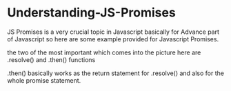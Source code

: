 # Understanding-JS-Promises

JS Promises is  a very crucial topic in Javascript basically for Advance part of Javascript so here are some example provided for Javascript Promises. 

the two of the most important which comes into the picture here are .resolve() and .then() functions

.then() basically works as the return statement for .resolve() and also for the whole promise statement.
